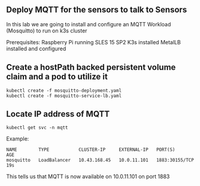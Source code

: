 ## Deploy MQTT for the sensors to talk to Sensors

In this lab we are going to install and configure an MQTT Workload (Mosquitto) to run on k3s cluster

Prerequisites:
     Raspberry Pi running SLES 15 SP2
     K3s installed
     MetalLB installed and configured


## Create a hostPath backed persistent volume claim and a pod to utilize it

    kubectl create -f mosquitto-deployment.yaml
    kubectl create -f mosquitto-service-lb.yaml



## Locate IP address of MQTT

    kubectl get svc -n mqtt

Example:

```
NAME        TYPE           CLUSTER-IP     EXTERNAL-IP   PORT(S)          AGE
mosquitto   LoadBalancer   10.43.168.45   10.0.11.101   1883:30155/TCP   19s
```

This tells us that MQTT is now available on 10.0.11.101 on port 1883
